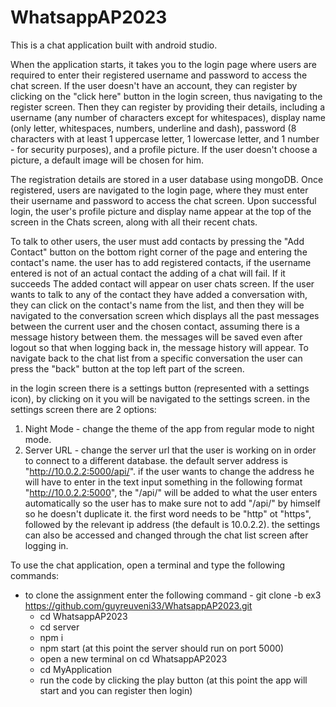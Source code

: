 # WhatsappAP2023

This is a chat application built with android studio.

When the application starts, it takes you to the login page where users are required to enter their registered username and password to access the chat screen. If the user doesn't have an account, they can register by clicking on the "click here" button in the login screen, thus navigating to the register screen. Then they can register by providing their details, including a username (any number of characters except for whitespaces), display name (only letter, whitespaces, numbers, underline and dash), password (8 characters with at least 1 uppercase letter, 1 lowercase letter, and 1 number - for security purposes), and a profile picture. If the user doesn't choose a picture, a default image will be chosen for him.

The registration details are stored in a user database using mongoDB. Once registered, users are navigated to the login page, where they must enter their username and password to access the chat screen. Upon successful login, the user's profile picture and display name appear at the top of the screen in the Chats screen, along with all their recent chats.

To talk to other users, the user must add contacts by pressing the "Add Contact" button on the bottom right corner of the page and entering the contact's name. the user has to add registered contacts, if the username entered is not of an actual contact the adding of a chat will fail. If it succeeds The added contact will appear on user chats screen. If the user wants to talk to any of the contact they have added a conversation with, they can click on the contact's name from the list, and then they will be navigated to the conversation screen which displays all the past messages between the current user and the chosen contact, assuming there is a message history between them. the messages will be saved even after logout so that when logging back in, the message history will appear. 
To navigate back to the chat list from a specific conversation the user can press the "back" button at the top left part of the screen.

in the login screen there is a settings button (represented with a settings icon), by clicking on it you will be navigated to the settings screen. in the settings screen there are 2 options:
  1. Night Mode - change the theme of the app from regular mode to night mode.
  2. Server URL - change the server url that the user is working on in order to connect to a different database.
     the default server address is "http://10.0.2.2:5000/api/". if the user wants to change the address he will have to enter in the text input something in the          following format "http://10.0.2.2:5000", the "/api/" will be added to what the user enters automatically so the user has to make sure not to add "/api/" by          himself so he doesn't duplicate it. the first word needs to be "http" ot "https", followed by the relevant ip address (the default is 10.0.2.2).
the settings can also be accessed and changed through the chat list screen after logging in.

To use the chat application, open a terminal and type the following commands:

- to clone the assignment enter the following command - git clone -b ex3 https://github.com/guyreuveni33/WhatsappAP2023.git
  - cd WhatsappAP2023
  - cd server
  - npm i
  - npm start (at this point the server should run on port 5000)
  - open a new terminal on cd WhatsappAP2023
  - cd MyApplication
  - run the code by clicking the play button (at this point the app will start and you can register then login)

